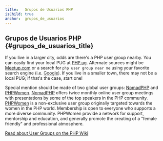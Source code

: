```yaml
---
title:   Grupos de Usuarios PHP
isChild: true
anchor:  grupos_de_usuarios
---
```


## Grupos de Usuarios PHP {#grupos_de_usuarios_title}

If you live in a larger city, odds are there's a PHP user group nearby. You can easily find your local PUG at
[PHP.ug][php-ug]. Alternate sources might be [Meetup.com][meetup] or a search for ```php user group near me```
using your favorite search engine (i.e. [Google][google]). If you live in a smaller town, there may not be a
local PUG; if that's the case, start one!

Special mention should be made of two global user groups: [NomadPHP] and [PHPWomen]. [NomadPHP] offers twice monthly
online user group meetings with presentations by some of the top speakers in the PHP community.
[PHPWomen] is a non-exclusive user group originally targeted towards the women in the PHP world. Membership is open to
everyone who supports a more diverse community. PHPWomen provide a network for support, mentorship and education, and
generally promote the creating of a "female friendly" and professional atmosphere.

[Read about User Groups on the PHP Wiki][php-wiki]

[google]: https://www.google.com/search?q=php+user+group+near+me
[meetup]: https://www.meetup.com/find/
[php-ug]: https://php.ug/
[NomadPHP]: https://nomadphp.com/
[PHPWomen]: https://twitter.com/PHPWomen
[php-wiki]: https://wiki.php.net/usergroups
